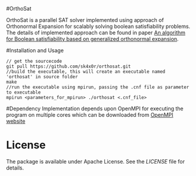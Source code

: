 #OrthoSat

OrthoSat is a parallel SAT solver implemented using approach of Orthonormal Expansion for scalably solving boolean satisfiability problems. The details of implemented approach can be found in paper [An algorithm for Boolean satisfiability based on generalized orthonormal expansion](http://arxiv.org/abs/1406.4712).

#Installation and Usage

```
// get the sourcecode
git pull https://github.com/sk4x0r/orthosat.git
//build the executable, this will create an executable named 'orthosat' in source folder
make
//run the executable using mpirun, passing the .cnf file as parameter to executable
mpirun <parameters_for_mpirun> ./orthosat <.cnf_file>
```

#Dependency
Implementation depends upon OpenMPI for executing the program on multiple cores which can be downloaded from [OpenMPI website](http://www.open-mpi.org/)

# License

The package is available under Apache License. See the _LICENSE_ file for details.

